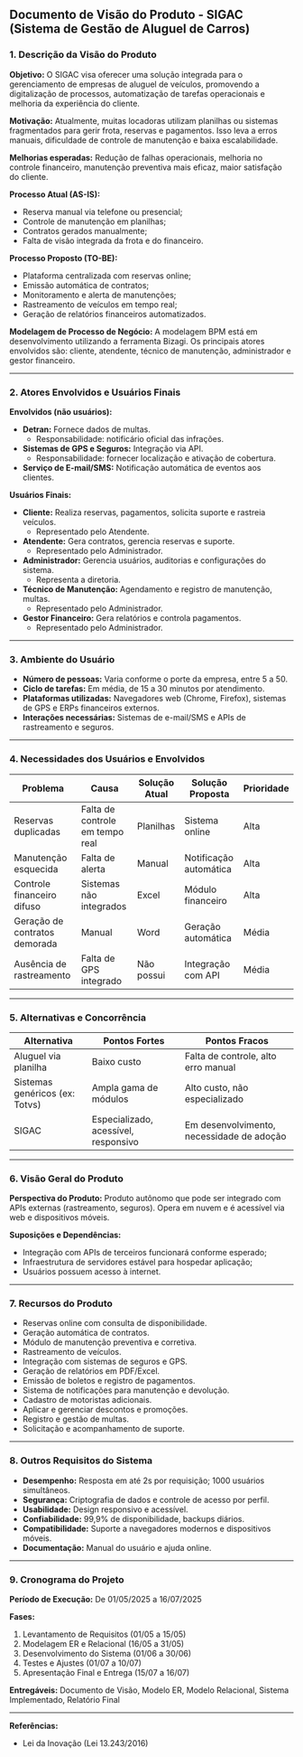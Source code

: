## **Documento de Visão do Produto - SIGAC (Sistema de Gestão de Aluguel de Carros)**

### 1. Descrição da Visão do Produto

**Objetivo:** O SIGAC visa oferecer uma solução integrada para o gerenciamento de empresas de aluguel de veículos, promovendo a digitalização de processos, automatização de tarefas operacionais e melhoria da experiência do cliente. 

**Motivação:** Atualmente, muitas locadoras utilizam planilhas ou sistemas fragmentados para gerir frota, reservas e pagamentos. Isso leva a erros manuais, dificuldade de controle de manutenção e baixa escalabilidade.

**Melhorias esperadas:** Redução de falhas operacionais, melhoria no controle financeiro, manutenção preventiva mais eficaz, maior satisfação do cliente.

**Processo Atual (AS-IS):**
- Reserva manual via telefone ou presencial;
- Controle de manutenção em planilhas;
- Contratos gerados manualmente;
- Falta de visão integrada da frota e do financeiro.

**Processo Proposto (TO-BE):**
- Plataforma centralizada com reservas online;
- Emissão automática de contratos;
- Monitoramento e alerta de manutenções;
- Rastreamento de veículos em tempo real;
- Geração de relatórios financeiros automatizados.

**Modelagem de Processo de Negócio:** A modelagem BPM está em desenvolvimento utilizando a ferramenta Bizagi. Os principais atores envolvidos são: cliente, atendente, técnico de manutenção, administrador e gestor financeiro.

---

### 2. Atores Envolvidos e Usuários Finais

**Envolvidos (não usuários):**
- **Detran:** Fornece dados de multas.
  - Responsabilidade: notificário oficial das infrações.
- **Sistemas de GPS e Seguros:** Integração via API.
  - Responsabilidade: fornecer localização e ativação de cobertura.
- **Serviço de E-mail/SMS:** Notificação automática de eventos aos clientes.

**Usuários Finais:**
- **Cliente:** Realiza reservas, pagamentos, solicita suporte e rastreia veículos.
  - Representado pelo Atendente.
- **Atendente:** Gera contratos, gerencia reservas e suporte.
  - Representado pelo Administrador.
- **Administrador:** Gerencia usuários, auditorias e configurações do sistema.
  - Representa a diretoria.
- **Técnico de Manutenção:** Agendamento e registro de manutenção, multas.
  - Representado pelo Administrador.
- **Gestor Financeiro:** Gera relatórios e controla pagamentos.
  - Representado pelo Administrador.

---

### 3. Ambiente do Usuário

- **Número de pessoas:** Varia conforme o porte da empresa, entre 5 a 50.
- **Ciclo de tarefas:** Em média, de 15 a 30 minutos por atendimento.
- **Plataformas utilizadas:** Navegadores web (Chrome, Firefox), sistemas de GPS e ERPs financeiros externos.
- **Interações necessárias:** Sistemas de e-mail/SMS e APIs de rastreamento e seguros.

---

### 4. Necessidades dos Usuários e Envolvidos

| Problema | Causa | Solução Atual | Solução Proposta | Prioridade |
|---------|-------|----------------|------------------|-----------|
| Reservas duplicadas | Falta de controle em tempo real | Planilhas | Sistema online | Alta |
| Manutenção esquecida | Falta de alerta | Manual | Notificação automática | Alta |
| Controle financeiro difuso | Sistemas não integrados | Excel | Módulo financeiro | Alta |
| Geração de contratos demorada | Manual | Word | Geração automática | Média |
| Ausência de rastreamento | Falta de GPS integrado | Não possui | Integração com API | Média |

---

### 5. Alternativas e Concorrência

| Alternativa | Pontos Fortes | Pontos Fracos |
|-------------|---------------|----------------|
| Aluguel via planilha | Baixo custo | Falta de controle, alto erro manual |
| Sistemas genéricos (ex: Totvs) | Ampla gama de módulos | Alto custo, não especializado |
| SIGAC | Especializado, acessível, responsivo | Em desenvolvimento, necessidade de adoção |

---

### 6. Visão Geral do Produto

**Perspectiva do Produto:** Produto autônomo que pode ser integrado com APIs externas (rastreamento, seguros). Opera em nuvem e é acessível via web e dispositivos móveis.

**Suposições e Dependências:**
- Integração com APIs de terceiros funcionará conforme esperado;
- Infraestrutura de servidores estável para hospedar aplicação;
- Usuários possuem acesso à internet.

---

### 7. Recursos do Produto

- Reservas online com consulta de disponibilidade.
- Geração automática de contratos.
- Módulo de manutenção preventiva e corretiva.
- Rastreamento de veículos.
- Integração com sistemas de seguros e GPS.
- Geração de relatórios em PDF/Excel.
- Emissão de boletos e registro de pagamentos.
- Sistema de notificações para manutenção e devolução.
- Cadastro de motoristas adicionais.
- Aplicar e gerenciar descontos e promoções.
- Registro e gestão de multas.
- Solicitação e acompanhamento de suporte.

---

### 8. Outros Requisitos do Sistema

- **Desempenho:** Resposta em até 2s por requisição; 1000 usuários simultâneos.
- **Segurança:** Criptografia de dados e controle de acesso por perfil.
- **Usabilidade:** Design responsivo e acessível.
- **Confiabilidade:** 99,9% de disponibilidade, backups diários.
- **Compatibilidade:** Suporte a navegadores modernos e dispositivos móveis.
- **Documentação:** Manual do usuário e ajuda online.

---

### 9. Cronograma do Projeto

**Período de Execução:** De 01/05/2025 a 16/07/2025

**Fases:**
1. Levantamento de Requisitos (01/05 a 15/05)
2. Modelagem ER e Relacional (16/05 a 31/05)
3. Desenvolvimento do Sistema (01/06 a 30/06)
4. Testes e Ajustes (01/07 a 10/07)
5. Apresentação Final e Entrega (15/07 a 16/07)

**Entregáveis:** Documento de Visão, Modelo ER, Modelo Relacional, Sistema Implementado, Relatório Final

---

**Referências:**
- Lei da Inovação (Lei 13.243/2016)

